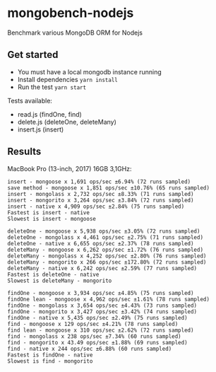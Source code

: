# mongobench-nodejs

Benchmark various MongoDB ORM for Nodejs

## Get started

* You must have a local mongodb instance running
* Install dependencies `yarn install`
* Run the test `yarn start`

Tests available:

* read.js (findOne, find)
* delete.js (deleteOne, deleteMany)
* insert.js (insert)

## Results

MacBook Pro (13-inch, 2017) 16GB 3,1GHz:

```
insert - mongoose x 1,691 ops/sec ±6.94% (72 runs sampled)
save method - mongoose x 1,851 ops/sec ±10.76% (65 runs sampled)
insert - mongolass x 2,732 ops/sec ±8.33% (71 runs sampled)
insert - mongorito x 3,264 ops/sec ±3.84% (72 runs sampled)
insert - native x 4,909 ops/sec ±2.84% (75 runs sampled)
Fastest is insert - native
Slowest is insert - mongoose

deleteOne - mongoose x 5,938 ops/sec ±3.05% (72 runs sampled)
deleteOne - mongolass x 4,461 ops/sec ±2.75% (71 runs sampled)
deleteOne - native x 6,655 ops/sec ±2.37% (78 runs sampled)
deleteMany - mongoose x 6,262 ops/sec ±1.72% (76 runs sampled)
deleteMany - mongolass x 4,252 ops/sec ±2.80% (76 runs sampled)
deleteMany - mongorito x 266 ops/sec ±172.80% (72 runs sampled)
deleteMany - native x 6,242 ops/sec ±2.59% (77 runs sampled)
Fastest is deleteOne - native
Slowest is deleteMany - mongorito

findOne - mongoose x 3,934 ops/sec ±4.85% (75 runs sampled)
findOne lean - mongoose x 4,962 ops/sec ±1.61% (78 runs sampled)
findOne - mongolass x 3,654 ops/sec ±4.43% (73 runs sampled)
findOne - mongorito x 3,427 ops/sec ±3.42% (74 runs sampled)
findOne - native x 5,435 ops/sec ±2.49% (75 runs sampled)
find - mongoose x 129 ops/sec ±4.21% (78 runs sampled)
find lean - mongoose x 310 ops/sec ±2.62% (72 runs sampled)
find - mongolass x 238 ops/sec ±7.34% (60 runs sampled)
find - mongorito x 43.49 ops/sec ±1.88% (69 runs sampled)
find - native x 244 ops/sec ±6.88% (60 runs sampled)
Fastest is findOne - native
Slowest is find - mongorito
```
